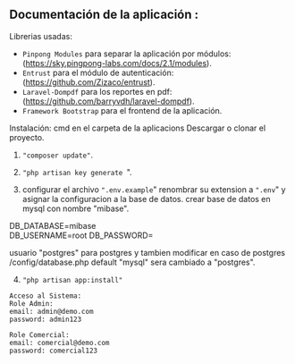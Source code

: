 ## Documentación de la aplicación :



Librerias usadas:
- `Pinpong Modules` para separar la aplicación por módulos: (https://sky.pingpong-labs.com/docs/2.1/modules).
- `Entrust` para el módulo de autenticación: (https://github.com/Zizaco/entrust).
- `Laravel-Dompdf` para los reportes en pdf: (https://github.com/barryvdh/laravel-dompdf).
- `Framework Bootstrap` para el frontend de la aplicación.

Instalación: 
cmd en el carpeta de la aplicacions
Descargar o clonar el proyecto.
1. `"composer update"`.

2. `"php artisan key generate `".
 

3. configurar el archivo `".env.example`"   renombrar su extension a `".env`" y asignar la configuracion a la base de datos.
crear base de datos en mysql con nombre "mibase".



DB_DATABASE=mibase      
DB_USERNAME=root
DB_PASSWORD=

usuario "postgres" para postgres y tambien modificar en caso de postgres /config/database.php default   "mysql" sera cambiado a "postgres".


4. `"php artisan app:install"`




```
Acceso al Sistema:
Role Admin:
email: admin@demo.com
password: admin123

Role Comercial:
email: comercial@demo.com
password: comercial123
```

